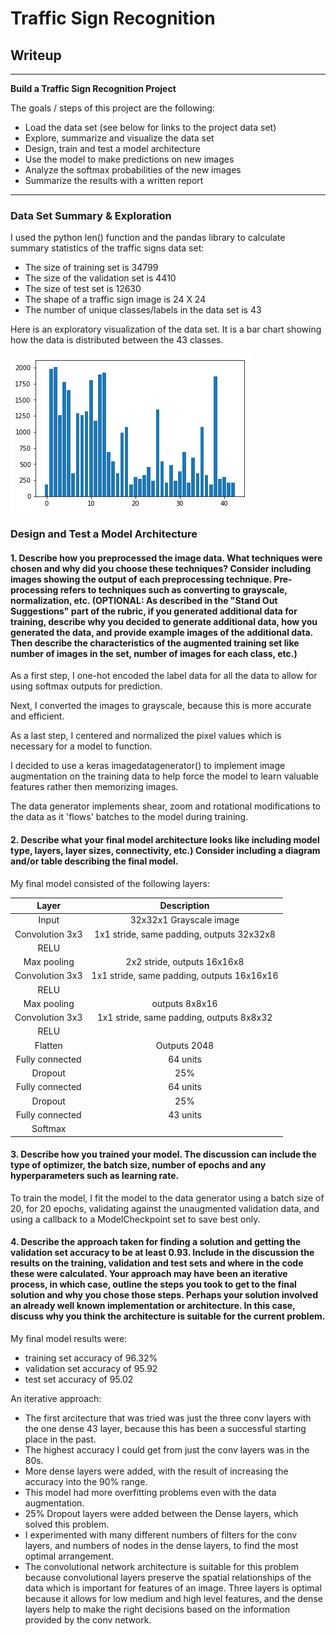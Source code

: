# **Traffic Sign Recognition** 

## Writeup

---

**Build a Traffic Sign Recognition Project**

The goals / steps of this project are the following:
* Load the data set (see below for links to the project data set)
* Explore, summarize and visualize the data set
* Design, train and test a model architecture
* Use the model to make predictions on new images
* Analyze the softmax probabilities of the new images
* Summarize the results with a written report

[//]: # (Image References)

[image1]: ./distribution.png "Visualization"
[image2]: .signs/1.jpeg "1"
[image3]: .signs/2.jpeg "2"
[image4]: .signs/3.jpeg "3"
[image5]: .signs/4.jpeg "4"
[image6]: .signs/5.jp3g "5"

---

### Data Set Summary & Exploration

I used the python len() function and the pandas library to calculate summary statistics of the traffic signs data set:

* The size of training set is 34799
* The size of the validation set is 4410
* The size of test set is 12630
* The shape of a traffic sign image is 24 X 24
* The number of unique classes/labels in the data set is 43

Here is an exploratory visualization of the data set. It is a bar chart showing how the data is distributed between the 43 classes.

![Distribution of data between classes][image1]

### Design and Test a Model Architecture

#### 1. Describe how you preprocessed the image data. What techniques were chosen and why did you choose these techniques? Consider including images showing the output of each preprocessing technique. Pre-processing refers to techniques such as converting to grayscale, normalization, etc. (OPTIONAL: As described in the "Stand Out Suggestions" part of the rubric, if you generated additional data for training, describe why you decided to generate additional data, how you generated the data, and provide example images of the additional data. Then describe the characteristics of the augmented training set like number of images in the set, number of images for each class, etc.)

As a first step, I one-hot encoded the label data for all the data to allow for using softmax outputs for prediction.

Next, I converted the images to grayscale, because this is more accurate and efficient.

As a last step, I centered and normalized the pixel values which is necessary for a model to function.

I decided to use a keras imagedatagenerator() to implement image augmentation on the training data to help force the model to learn valuable features rather then memorizing images.

The data generator implements shear, zoom and rotational modifications to the data as it 'flows' batches to the model during training. 


#### 2. Describe what your final model architecture looks like including model type, layers, layer sizes, connectivity, etc.) Consider including a diagram and/or table describing the final model.

My final model consisted of the following layers:

| Layer         		|     Description	        					| 
|:---------------------:|:---------------------------------------------:| 
| Input         		| 32x32x1 Grayscale image   					| 
| Convolution 3x3     	| 1x1 stride, same padding, outputs 32x32x8  	|
| RELU					|												|
| Max pooling	      	| 2x2 stride,  outputs 16x16x8 		    		|
| Convolution 3x3	    | 1x1 stride, same padding, outputs 16x16x16	|
| RELU                  |                                               |
| Max pooling           | outputs 8x8x16                                |
| Convolution 3x3       | 1x1 stride, same padding, outputs 8x8x32      |
| RELU                  |                                               |
| Flatten               | Outputs 2048                                  |
| Fully connected		| 64 units     									|
| Dropout               | 25%                                           |
| Fully connected       | 64 units                                      |
| Dropout               | 25%
| Fully connected       | 43 units
| Softmax				|            									|
 
#### 3. Describe how you trained your model. The discussion can include the type of optimizer, the batch size, number of epochs and any hyperparameters such as learning rate.

To train the model, I fit the model to the data generator using a batch size of 20, for 20 epochs, validating against the unaugmented validation data, and using a callback to a ModelCheckpoint set to save best only.

#### 4. Describe the approach taken for finding a solution and getting the validation set accuracy to be at least 0.93. Include in the discussion the results on the training, validation and test sets and where in the code these were calculated. Your approach may have been an iterative process, in which case, outline the steps you took to get to the final solution and why you chose those steps. Perhaps your solution involved an already well known implementation or architecture. In this case, discuss why you think the architecture is suitable for the current problem.

My final model results were:
* training set accuracy of 96.32%
* validation set accuracy of 95.92
* test set accuracy of 95.02

An iterative approach:
* The first arcitecture that was tried was just the three conv layers with the one dense 43 layer, because this has been a successful starting place in the past.
* The highest accuracy I could get from just the conv layers was in the 80s.
* More dense layers were added, with the result of increasing the accuracy into the 90% range.
* This model had more overfitting problems even with the data augmentation.
* 25% Dropout layers were added between the Dense layers, which solved this problem.
* I experimented with many different numbers of filters for the conv layers, and numbers of nodes in the dense layers, to find the most optimal arrangement.
* The convolutional network architecture is suitable for this problem because convolutional layers preserve the spatial relationships of the data which is important for features of an image. Three layers is optimal because it allows for low medium and high level features, and the dense layers help to make the right decisions based on the information provided by the conv network.
